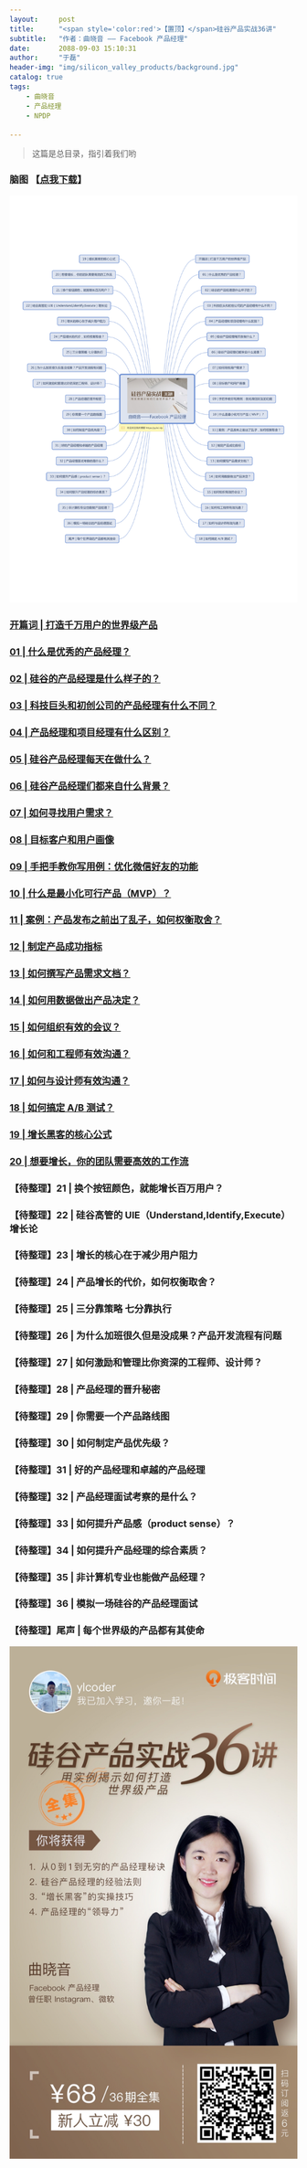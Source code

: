 ```yaml
---
layout:     post
title:      "<span style='color:red'>【置顶】</span>硅谷产品实战36讲"
subtitle:   "作者：曲晓音 —— Facebook 产品经理"
date:       2088-09-03 15:10:31
author:     "于磊"
header-img: "img/silicon_valley_products/background.jpg"
catalog: true
tags:
    - 曲晓音
    - 产品经理
    - NPDP

---
```


> 这篇是总目录，指引着我们哟



### 脑图 【[点我下载](https://github.com/yuleizhuai/resources/raw/master/management/NPDP/Silicon_valley_products/silicon_valley_products.pdf)】

![silicon_valley_products](/img/silicon_valley_products/silicon_valley_products.jpg)



### [开篇词 | 打造千万用户的世界级产品](https://yulei.vip/2018/09/03/the_opening_words/)

### [01 | 什么是优秀的产品经理？](https://yulei.vip/2018/09/03/01_Excellent_product_manager/)

### [02 | 硅谷的产品经理是什么样子的？](https://yulei.vip/2018/09/04/02What_the_product_manager_looks_like/)

### [03 | 科技巨头和初创公司的产品经理有什么不同？](https://yulei.vip/2018/09/06/03The_difference_between_product_managers/)

### [04 | 产品经理和项目经理有什么区别？](https://yulei.vip/2018/09/07/04Two_PM_Different/)

### [05 | 硅谷产品经理每天在做什么？](https://yulei.vip/2018/09/08/05WhatToDoEveryDay/)

### [06 | 硅谷产品经理们都来自什么背景？](https://yulei.vip/2018/09/10/06FromWhatBackground/)

### [07 | 如何寻找用户需求？](https://yulei.vip/2018/09/12/07LookingForDemand/)

### [08 | 目标客户和用户画像](https://yulei.vip/2018/09/13/08TargetCustomersAndUserProfile/)

### [09 | 手把手教你写用例：优化微信好友的功能](https://yulei.vip/2018/09/14/09UserCase/)

### [10 | 什么是最小化可行产品（MVP）？](https://yulei.vip/2018/09/17/10MVP/)

### [11 | 案例：产品发布之前出了乱子，如何权衡取舍？](https://yulei.vip/2018/09/21/11How_to_trade_off/)

### [12 | 制定产品成功指标](https://yulei.vip/2018/09/23/12Develop_product_success_indicators/)

### [13 | 如何撰写产品需求文档？](https://yulei.vip/2018/09/25/13How_to_document_product_requirements/)

### [14 | 如何用数据做出产品决定？](https://yulei.vip/2018/09/28/14How_do_you_use_data_to_make_product_decisions/)

### [15 | 如何组织有效的会议？](https://yulei.vip/2018/09/28/15How_to_organize_effective_meetings/)

### [16 | 如何和工程师有效沟通？](https://yulei.vip/2018/10/04/16How_to_communicate_effectively_with_engineers/)

### [17 | 如何与设计师有效沟通？](https://yulei.vip/2018/10/09/17How_to_communicate_effectively_with_designers/)

### [18 | 如何搞定 A/B 测试？](https://yulei.vip/2018/10/08/18How_to_handle_AB_testing/)

### [19 | 增长黑客的核心公式](https://yulei.vip/2018/10/10/19Growth_hacker/)

### [20 | 想要增长，你的团队需要高效的工作流](https://yulei.vip/2018/10/14/20Services_for_product_growth/)

### 【待整理】21 | 换个按钮颜色，就能增长百万用户？

### 【待整理】22 | 硅谷高管的 UIE（Understand,Identify,Execute）增长论

### 【待整理】23 | 增长的核心在于减少用户阻力

### 【待整理】24 | 产品增长的代价，如何权衡取舍？

### 【待整理】25 | 三分靠策略 七分靠执行

### 【待整理】26 | 为什么加班很久但是没成果？产品开发流程有问题

### 【待整理】27 | 如何激励和管理比你资深的工程师、设计师？

### 【待整理】28 | 产品经理的晋升秘密

### 【待整理】29 | 你需要一个产品路线图

### 【待整理】30 | 如何制定产品优先级？

### 【待整理】31 | 好的产品经理和卓越的产品经理

### 【待整理】32 | 产品经理面试考察的是什么？

### 【待整理】33 | 如何提升产品感（product sense）？

### 【待整理】34 | 如何提升产品经理的综合素质？

### 【待整理】35 | 非计算机专业也能做产品经理？

### 【待整理】36 | 模拟一场硅谷的产品经理面试

### 【待整理】尾声 | 每个世界级的产品都有其使命

![silicon_valley_products](/img/silicon_valley_products/share.jpeg)
